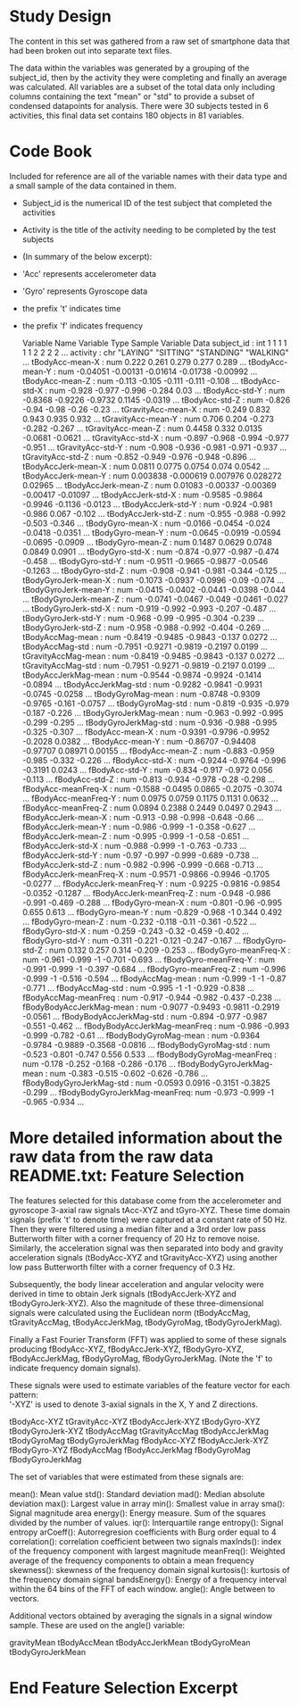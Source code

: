 Study Design
===============
The content in this set was gathered from a raw set of smartphone data that had been broken out into separate text files.  

The data within the variables was generated by a grouping of the subject_id, then by the activity they were completing and finally an average was calculated.  All variables are a subset of the total data only including columns containing the text "mean" or "std" to provide a subset of condensed datapoints for analysis.  There were 30 subjects tested in 6 activities, this final data set contains 180 objects in 81 variables.

Code Book
================
Included for reference are all of the variable names with their data type and a small sample of the data contained in them.
*   Subject_id is the numerical ID of the test subject that completed the activities
*   Activity is the title of the activity needing to be completed by the test subjects
*   (In summary of the below excerpt):
*   'Acc' represents accelerometer data
*   'Gyro' represents Gyroscope data
*   the prefix 't' indicates time
*   the prefix 'f' indicates frequency
  
    Variable Name                Variable Type        Sample Variable Data
    subject_id                   : int  1 1 1 1 1 1 2 2 2 2 ...
    activity                     : chr  "LAYING" "SITTING" "STANDING" "WALKING" ...
    tBodyAcc-mean-X              : num  0.222 0.261 0.279 0.277 0.289 ...
    tBodyAcc-mean-Y              : num  -0.04051 -0.00131 -0.01614 -0.01738 -0.00992 ...
    tBodyAcc-mean-Z              : num  -0.113 -0.105 -0.111 -0.111 -0.108 ...
    tBodyAcc-std-X               : num  -0.928 -0.977 -0.996 -0.284 0.03 ...
    tBodyAcc-std-Y               : num  -0.8368 -0.9226 -0.9732 0.1145 -0.0319 ...
    tBodyAcc-std-Z               : num  -0.826 -0.94 -0.98 -0.26 -0.23 ...
    tGravityAcc-mean-X           : num  -0.249 0.832 0.943 0.935 0.932 ...
    tGravityAcc-mean-Y           : num  0.706 0.204 -0.273 -0.282 -0.267 ...
    tGravityAcc-mean-Z           : num  0.4458 0.332 0.0135 -0.0681 -0.0621 ...
    tGravityAcc-std-X            : num  -0.897 -0.968 -0.994 -0.977 -0.951 ...
    tGravityAcc-std-Y            : num  -0.908 -0.936 -0.981 -0.971 -0.937 ...
    tGravityAcc-std-Z            : num  -0.852 -0.949 -0.976 -0.948 -0.896 ...
    tBodyAccJerk-mean-X          : num  0.0811 0.0775 0.0754 0.074 0.0542 ...
    tBodyAccJerk-mean-Y          : num  0.003838 -0.000619 0.007976 0.028272 0.02965 ...
    tBodyAccJerk-mean-Z          : num  0.01083 -0.00337 -0.00369 -0.00417 -0.01097 ...
    tBodyAccJerk-std-X           : num  -0.9585 -0.9864 -0.9946 -0.1136 -0.0123 ...
    tBodyAccJerk-std-Y           : num  -0.924 -0.981 -0.986 0.067 -0.102 ...
    tBodyAccJerk-std-Z           : num  -0.955 -0.988 -0.992 -0.503 -0.346 ...
    tBodyGyro-mean-X             : num  -0.0166 -0.0454 -0.024 -0.0418 -0.0351 ...
    tBodyGyro-mean-Y             : num  -0.0645 -0.0919 -0.0594 -0.0695 -0.0909 ...
    tBodyGyro-mean-Z             : num  0.1487 0.0629 0.0748 0.0849 0.0901 ...
    tBodyGyro-std-X              : num  -0.874 -0.977 -0.987 -0.474 -0.458 ...
    tBodyGyro-std-Y              : num  -0.9511 -0.9665 -0.9877 -0.0546 -0.1263 ...
    tBodyGyro-std-Z              : num  -0.908 -0.941 -0.981 -0.344 -0.125 ...
    tBodyGyroJerk-mean-X         : num  -0.1073 -0.0937 -0.0996 -0.09 -0.074 ...
    tBodyGyroJerk-mean-Y         : num  -0.0415 -0.0402 -0.0441 -0.0398 -0.044 ...
    tBodyGyroJerk-mean-Z         : num  -0.0741 -0.0467 -0.049 -0.0461 -0.027 ...
    tBodyGyroJerk-std-X          : num  -0.919 -0.992 -0.993 -0.207 -0.487 ...
    tBodyGyroJerk-std-Y          : num  -0.968 -0.99 -0.995 -0.304 -0.239 ...
    tBodyGyroJerk-std-Z          : num  -0.958 -0.988 -0.992 -0.404 -0.269 ...
    tBodyAccMag-mean             : num  -0.8419 -0.9485 -0.9843 -0.137 0.0272 ...
    tBodyAccMag-std              : num  -0.7951 -0.9271 -0.9819 -0.2197 0.0199 ...
    tGravityAccMag-mean          : num  -0.8419 -0.9485 -0.9843 -0.137 0.0272 ...
    tGravityAccMag-std           : num  -0.7951 -0.9271 -0.9819 -0.2197 0.0199 ...
    tBodyAccJerkMag-mean         : num  -0.9544 -0.9874 -0.9924 -0.1414 -0.0894 ...
    tBodyAccJerkMag-std          : num  -0.9282 -0.9841 -0.9931 -0.0745 -0.0258 ...
    tBodyGyroMag-mean            : num  -0.8748 -0.9309 -0.9765 -0.161 -0.0757 ...
    tBodyGyroMag-std             : num  -0.819 -0.935 -0.979 -0.187 -0.226 ...
    tBodyGyroJerkMag-mean        : num  -0.963 -0.992 -0.995 -0.299 -0.295 ...
    tBodyGyroJerkMag-std         : num  -0.936 -0.988 -0.995 -0.325 -0.307 ...
    fBodyAcc-mean-X              : num  -0.9391 -0.9796 -0.9952 -0.2028 0.0382 ...
    fBodyAcc-mean-Y              : num  -0.86707 -0.94408 -0.97707 0.08971 0.00155 ...
    fBodyAcc-mean-Z              : num  -0.883 -0.959 -0.985 -0.332 -0.226 ...
    fBodyAcc-std-X               : num  -0.9244 -0.9764 -0.996 -0.3191 0.0243 ...
    fBodyAcc-std-Y               : num  -0.834 -0.917 -0.972 0.056 -0.113 ...
    fBodyAcc-std-Z               : num  -0.813 -0.934 -0.978 -0.28 -0.298 ...
    fBodyAcc-meanFreq-X          : num  -0.1588 -0.0495 0.0865 -0.2075 -0.3074 ...
    fBodyAcc-meanFreq-Y          : num  0.0975 0.0759 0.1175 0.1131 0.0632 ...
    fBodyAcc-meanFreq-Z          : num  0.0894 0.2388 0.2449 0.0497 0.2943 ...
    fBodyAccJerk-mean-X          : num  -0.913 -0.98 -0.998 -0.648 -0.66 ...
    fBodyAccJerk-mean-Y          : num  -0.986 -0.999 -1 -0.358 -0.627 ...
    fBodyAccJerk-mean-Z          : num  -0.995 -0.999 -1 -0.58 -0.651 ...
    fBodyAccJerk-std-X           : num  -0.988 -0.999 -1 -0.763 -0.733 ...
    fBodyAccJerk-std-Y           : num  -0.97 -0.997 -0.999 -0.689 -0.738 ...
    fBodyAccJerk-std-Z           : num  -0.982 -0.996 -0.999 -0.668 -0.713 ...
    fBodyAccJerk-meanFreq-X      : num  -0.9571 -0.9866 -0.9946 -0.1705 -0.0277 ...
    fBodyAccJerk-meanFreq-Y      : num  -0.9225 -0.9816 -0.9854 -0.0352 -0.1287 ...
    fBodyAccJerk-meanFreq-Z      : num  -0.948 -0.986 -0.991 -0.469 -0.288 ...
    fBodyGyro-mean-X             : num  -0.801 -0.96 -0.995 0.655 0.613 ...
    fBodyGyro-mean-Y             : num  -0.829 -0.968 -1 0.344 0.492 ...
    fBodyGyro-mean-Z             : num  -0.232 -0.118 -0.11 -0.361 -0.522 ...
    fBodyGyro-std-X              : num  -0.259 -0.243 -0.32 -0.459 -0.402 ...
    fBodyGyro-std-Y              : num  -0.311 -0.221 -0.121 -0.247 -0.167 ...
    fBodyGyro-std-Z              : num  0.132 0.257 0.314 -0.209 -0.253 ...
    fBodyGyro-meanFreq-X         : num  -0.961 -0.999 -1 -0.701 -0.693 ...
    fBodyGyro-meanFreq-Y         : num  -0.991 -0.999 -1 -0.397 -0.684 ...
    fBodyGyro-meanFreq-Z         : num  -0.996 -0.999 -1 -0.516 -0.594 ...
    fBodyAccMag-mean             : num  -0.999 -1 -1 -0.87 -0.771 ...
    fBodyAccMag-std              : num  -0.995 -1 -1 -0.929 -0.838 ...
    fBodyAccMag-meanFreq         : num  -0.917 -0.944 -0.982 -0.437 -0.238 ...
    fBodyBodyAccJerkMag-mean     : num  -0.9077 -0.9493 -0.9811 -0.2919 -0.0561 ...
    fBodyBodyAccJerkMag-std      : num  -0.894 -0.977 -0.987 -0.551 -0.462 ...
    fBodyBodyAccJerkMag-meanFreq : num  -0.986 -0.993 -0.999 -0.782 -0.61 ...
    fBodyBodyGyroMag-mean        : num  -0.9364 -0.9784 -0.9889 -0.3568 -0.0816 ...
    fBodyBodyGyroMag-std         : num  -0.523 -0.801 -0.747 0.556 0.533 ...
    fBodyBodyGyroMag-meanFreq    : num  -0.178 -0.252 -0.168 -0.286 -0.176 ...
    fBodyBodyGyroJerkMag-mean    : num  -0.383 -0.515 -0.602 -0.626 -0.786 ...
    fBodyBodyGyroJerkMag-std     : num  -0.0593 0.0916 -0.3151 -0.3825 -0.299 ...
    fBodyBodyGyroJerkMag-meanFreq: num  -0.973 -0.999 -1 -0.965 -0.934 ...
  
  More detailed information about the raw data from the raw data README.txt:
Feature Selection 
=================

The features selected for this database come from the accelerometer and gyroscope 3-axial raw signals tAcc-XYZ and tGyro-XYZ. These time domain signals (prefix 't' to denote time) were captured at a constant rate of 50 Hz. Then they were filtered using a median filter and a 3rd order low pass Butterworth filter with a corner frequency of 20 Hz to remove noise. Similarly, the acceleration signal was then separated into body and gravity acceleration signals (tBodyAcc-XYZ and tGravityAcc-XYZ) using another low pass Butterworth filter with a corner frequency of 0.3 Hz. 

Subsequently, the body linear acceleration and angular velocity were derived in time to obtain Jerk signals (tBodyAccJerk-XYZ and tBodyGyroJerk-XYZ). Also the magnitude of these three-dimensional signals were calculated using the Euclidean norm (tBodyAccMag, tGravityAccMag, tBodyAccJerkMag, tBodyGyroMag, tBodyGyroJerkMag). 

Finally a Fast Fourier Transform (FFT) was applied to some of these signals producing fBodyAcc-XYZ, fBodyAccJerk-XYZ, fBodyGyro-XYZ, fBodyAccJerkMag, fBodyGyroMag, fBodyGyroJerkMag. (Note the 'f' to indicate frequency domain signals). 

These signals were used to estimate variables of the feature vector for each pattern:  
'-XYZ' is used to denote 3-axial signals in the X, Y and Z directions.

tBodyAcc-XYZ
tGravityAcc-XYZ
tBodyAccJerk-XYZ
tBodyGyro-XYZ
tBodyGyroJerk-XYZ
tBodyAccMag
tGravityAccMag
tBodyAccJerkMag
tBodyGyroMag
tBodyGyroJerkMag
fBodyAcc-XYZ
fBodyAccJerk-XYZ
fBodyGyro-XYZ
fBodyAccMag
fBodyAccJerkMag
fBodyGyroMag
fBodyGyroJerkMag

The set of variables that were estimated from these signals are: 

mean(): Mean value
std(): Standard deviation
mad(): Median absolute deviation 
max(): Largest value in array
min(): Smallest value in array
sma(): Signal magnitude area
energy(): Energy measure. Sum of the squares divided by the number of values. 
iqr(): Interquartile range 
entropy(): Signal entropy
arCoeff(): Autorregresion coefficients with Burg order equal to 4
correlation(): correlation coefficient between two signals
maxInds(): index of the frequency component with largest magnitude
meanFreq(): Weighted average of the frequency components to obtain a mean frequency
skewness(): skewness of the frequency domain signal 
kurtosis(): kurtosis of the frequency domain signal 
bandsEnergy(): Energy of a frequency interval within the 64 bins of the FFT of each window.
angle(): Angle between to vectors.

Additional vectors obtained by averaging the signals in a signal window sample. These are used on the angle() variable:

gravityMean
tBodyAccMean
tBodyAccJerkMean
tBodyGyroMean
tBodyGyroJerkMean

End Feature Selection Excerpt
=================